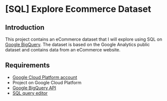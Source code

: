 # [SQL] Explore Ecommerce Dataset
## Introduction
This project contains an eCommerce dataset that I will explore using SQL on [Google BigQuery](https://cloud.google.com/bigquery). The dataset is based on the Google Analytics public dataset and contains data from an eCommerce website.
## Requirements
- [Google Cloud Platform account](https://cloud.google.com/?hl=en)
- Project on Google Cloud Platform
- [Google BigQuery API](https://cloud.google.com/bigquery/docs/enable-transfer-service#:~:text=Enable%20the%20BigQuery%20Data%20Transfer%20Service,-Before%20you%20can&text=Open%20the%20BigQuery%20Data%20Transfer,Click%20the%20ENABLE%20button.)
- [SQL query editor](https://cloud.google.com/bigquery)
